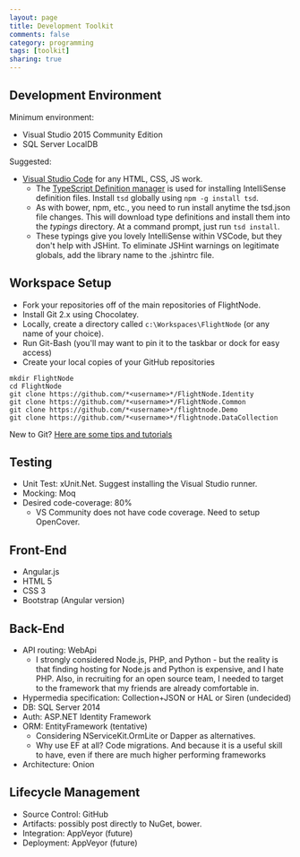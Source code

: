 ```yaml
---
layout: page
title: Development Toolkit
comments: false
category: programming
tags: [toolkit]
sharing: true
---
```


## Development Environment

Minimum environment:

* Visual Studio 2015 Community Edition
* SQL Server LocalDB

Suggested:

* [Visual Studio Code](https://code.visualstudio.com/Docs) for any HTML, CSS, JS work.
  * The [TypeScript Definition manager](http://definitelytyped.org/tsd/) is used for installing
    IntelliSense definition files. Install `tsd` globally using `npm -g install tsd`.
  * As with bower, npm, etc., you need to run install anytime the tsd.json file changes. This 
    will download type definitions and install them into the *typings* directory. At a command
    prompt, just run `tsd install`.    
  * These typings give you lovely IntelliSense within VSCode, but they don't help with JSHint.
    To eliminate JSHint warnings on legitimate globals, add the library name to the .jshintrc
    file.

## Workspace Setup

* Fork your repositories off of the main repositories of FlightNode.
* Install Git 2.x using Chocolatey. 
* Locally, create a directory called `c:\Workspaces\FlightNode` (or any name of your choice).
* Run Git-Bash (you'll may want to pin it to the taskbar or dock for easy access)
* Create your local copies of your GitHub repositories 

```Shell
mkdir FlightNode
cd FlightNode 
git clone https://github.com/*<username>*/FlightNode.Identity
git clone https://github.com/*<username>*/FlightNode.Common
git clone https://github.com/*<username>*/flightnode.Demo
git clone https://github.com/*<username>*/flightnode.DataCollection
```

New to Git? [Here are some tips and tutorials](/coding/git) 

## Testing

* Unit Test: xUnit.Net. Suggest installing the Visual Studio runner.
* Mocking: Moq
* Desired code-coverage: 80%
  * VS Community does not have code coverage. Need to setup OpenCover.

## Front-End

* Angular.js
* HTML 5
* CSS 3
* Bootstrap (Angular version)

## Back-End

* API routing: WebApi
  * I strongly considered Node.js, PHP, and Python - but the reality
    is that finding hosting for Node.js and Python is expensive,
	and I hate PHP. Also, in recruiting for an open source team,
	I needed to target to the framework that my friends are already
	comfortable in.
* Hypermedia specification: Collection+JSON or HAL or Siren (undecided)
* DB: SQL Server 2014
* Auth: ASP.NET Identity Framework
* ORM: EntityFramework (tentative)
  * Considering NServiceKit.OrmLite or Dapper as alternatives.
  * Why use EF at all? Code migrations. And because it is a useful
    skill to have, even if there are much higher performing 
	frameworks
* Architecture: Onion


## Lifecycle Management

* Source Control: GitHub
* Artifacts: possibly post directly to NuGet, bower.
* Integration: AppVeyor (future)
* Deployment: AppVeyor (future)